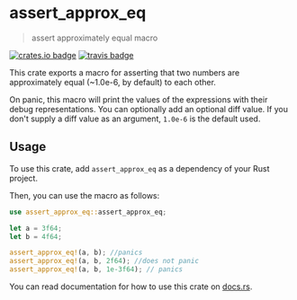 # assert_approx_eq
> assert approximately equal macro

[![crates.io badge](https://img.shields.io/crates/v/assert_approx_eq.svg)](https://crates.io/crates/assert_approx_eq)
[![travis badge](https://api.travis-ci.org/ashleygwilliams/assert_approx_eq.svg?branch=master)](https://travis-ci.org/ashleygwilliams/assert_approx_eq)

This crate exports a macro for asserting that two numbers are approximately equal (~1.0e-6, by default) to each other.

On panic, this macro will print the values of the expressions with their
debug representations. You can optionally add an optional diff value. If you
don't supply a diff value as an argument, `1.0e-6` is the default used. 

## Usage

To use this crate, add `assert_approx_eq` as a dependency of your Rust project.

Then, you can use the macro as follows:

```rust
use assert_approx_eq::assert_approx_eq;

let a = 3f64;
let b = 4f64;

assert_approx_eq!(a, b); //panics
assert_approx_eq!(a, b, 2f64); //does not panic
assert_approx_eq!(a, b, 1e-3f64); // panics
```

You can read documentation for how to use this crate on [docs.rs](https://docs.rs/assert_approx_eq).
